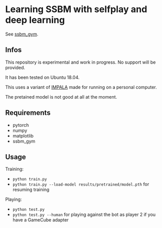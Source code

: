 # Learning SSBM with selfplay and deep learning

See [ssbm_gym](https://github.com/Gurvan/ssbm_gym).


## Infos

This repository is experimental and work in progress. No support will be provided.

It has been tested on Ubuntu 18.04.

This uses a variant of [IMPALA](https://arxiv.org/abs/1802.01561) made for running on a personal computer.

The pretained model is not good at all at the moment.

## Requirements

- pytorch
- numpy
- matplotlib
- ssbm_gym


## Usage

Training:

- `python train.py`
- `python train.py --load-model results/pretrained/model.pth` for resuming training

Playing:

- `python test.py`
- `python test.py --human` for playing against the bot as player 2 if you have a GameCube adapter


